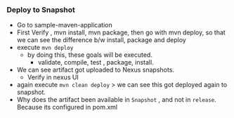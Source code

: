 ### Deploy to Snapshot
* Go to sample-maven-application
* First Verify , mvn install, mvn package, then go with mvn deploy, so that we can see the difference b/w install, package and deploy
* execute `mvn deploy`
    * by doing this, these goals will be executed.
        * validate, compile, test , package, install.
* We can see artifact got uploaded to Nexus snapshots.
    * Verify in nexus UI
* again execute `mvn clean deploy` > we can see this got deployed again to snapshot. 
* Why does the artifact been available in `Snapshot` , and not in `release`. Because its configured in pom.xml
